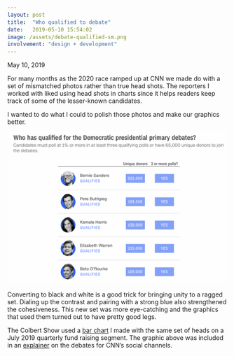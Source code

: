 ```yaml
---
layout: post
title:  "Who qualified to debate"
date:   2019-05-10 15:54:02
image: /assets/debate-qualified-sm.png
involvement: "design + development"
---
```


<p class="date" markdown="1">
May 10, 2019
</p>

For many months as the 2020 race ramped up at CNN we made do with a set of mismatched photos rather than true head shots. The reporters I worked with liked using head shots in charts since it helps readers keep track of some of the lesser-known candidates.

I wanted to do what I could to polish those photos and make our graphics better.

[![](/assets/debate-qualified.png)](https://www.cnn.com/2019/05/09/politics/democratic-primary-debates-tracking-qualifications-polling-fundraising/index.html)



Converting to black and white is a good trick for bringing unity to a ragged set. Dialing up the contrast and pairing with a strong blue also strengthened the cohesiveness. This new set was more eye-catching and the graphics that used them turned out to have pretty good legs.

The Colbert Show used a [bar chart](/assets/LateShow.jpg) I made with the same set of heads on a July 2019 quarterly fund raising segment. The graphic above was included in an  [explainer](https://www.cnn.com/videos/politics/2019/06/13/how-to-qualify-for-a-presidential-debate-mh-orig.cnn) on the debates for CNN’s social channels.
